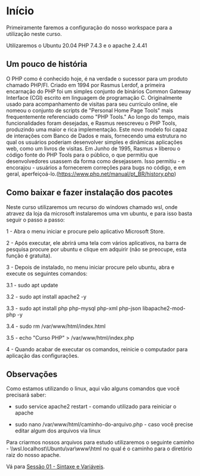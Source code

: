 # Início

Primeiramente faremos a configuração do nosso workspace para a utilização neste curso.

Utilizaremos o Ubuntu 20.04 PHP 7.4.3 e o apache 2.4.41

## Um pouco de história

O PHP como é conhecido hoje, é na verdade o sucessor para um produto chamado PHP/FI. Criado em 1994 por Rasmus Lerdof, a primeira encarnação do PHP foi um simples conjunto de binários Common Gateway Interface (CGI) escrito em linguagem de programação C. Originalmente usado para acompanhamento de visitas para seu currículo online, ele nomeou o conjunto de scripts de "Personal Home Page Tools" mais frequentemente referenciado como "PHP Tools." Ao longo do tempo, mais funcionalidades foram desejadas, e Rasmus reescreveu o PHP Tools, produzindo uma maior e rica implementação. Este novo modelo foi capaz de interações com Banco de Dados e mais, fornecendo uma estrutura no qual os usuários poderiam desenvolver simples e dinâmicas aplicações web, como um livros de visitas. Em Junho de 1995, Rasmus » liberou o código fonte do PHP Tools para o público, o que permitiu que desenvolvedores usassem da forma como desejassem. Isso permitiu - e encorajou - usuários a fornecerem correções para bugs no código, e em geral, aperfeiçoá-lo.(https://www.php.net/manual/pt_BR/history.php)

## Como baixar e fazer instalação dos pacotes

Neste curso utilizaremos um recurso do windows chamado wsl, onde atravez da loja da microsoft instalaremos uma vm ubuntu, e para isso basta seguir o passo a passo:

1 - Abra o menu iniciar e procure pelo aplicativo Microsoft Store.

2 - Após executar, ele abrirá uma tela com vários aplicativos, na barra de pesquisa procure por ubuntu e clique em adquirir (não se preocupe, esta função é gratuita).

3 - Depois de instalado, no menu iniciar procure pelo ubuntu, abra e execute os seguintes comandos:

3.1 - sudo apt update

3.2 - sudo apt install apache2 -y

3.3 - sudo apt install php php-mysql php-xml php-json libapache2-mod-php -y

3.4 - sudo rm /var/www/html/index.html

3.5 - echo "Curso PHP" > /var/www/html/index.php

4 - Quando acabar de executar os comandos, reinicie o computador para aplicação das configurações.

## Observações

Como estamos utilizando o linux, aqui vão alguns comandos que você precisará saber:

- sudo service apache2 restart - comando utilizado para reiniciar o apache

- sudo nano /var/www/html/caminho-do-arquivo.php - caso você precise editar algum dos arquivos via linux

Para criarmos nossos arquivos para estudo utilizaremos o seguinte caminho - \\\\wsl.localhost\Ubuntu\var\www\html no qual é o caminho para o diretório raiz do nosso apache.

Vá para [Sessão 01 - Sintaxe e Variáveis](../01-Sintaxe-e-Variáveis/README.md).